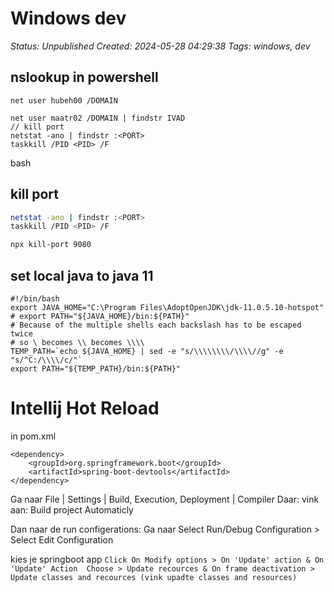 # Windows dev

_Status: Unpublished_
_Created: 2024-05-28 04:29:38_
_Tags: windows, dev_

## nslookup in powershell
```
net user hubeh00 /DOMAIN

net user maatr02 /DOMAIN | findstr IVAD
// kill port
netstat -ano | findstr :<PORT>
taskkill /PID <PID> /F

```
bash
## kill port

```bash
netstat -ano | findstr :<PORT>
taskkill /PID <PID> /F
```

```bash
npx kill-port 9080
```

## set local java to java 11
```
#!/bin/bash
export JAVA_HOME="C:\Program Files\AdoptOpenJDK\jdk-11.0.5.10-hotspot"
# export PATH="${JAVA_HOME}/bin:${PATH}"
# Because of the multiple shells each backslash has to be escaped twice
# so \ becomes \\ becomes \\\\
TEMP_PATH=`echo ${JAVA_HOME} | sed -e "s/\\\\\\\\/\\\\//g" -e "s/^C:/\\\\/c/"`
export PATH="${TEMP_PATH}/bin:${PATH}"
```
# Intellij Hot Reload
in pom.xml
```
<dependency>
    <groupId>org.springframework.boot</groupId>
    <artifactId>spring-boot-devtools</artifactId>
</dependency>
```
 Ga naar  File | Settings | Build, Execution, Deployment | Compiler
Daar:
vink aan: Build project Automaticly


Dan naar de run configerations:
Ga naar  Select Run/Debug Configuration > Select Edit Configuration 

kies je springboot app
`
Click On Modify options > On 'Update' action
&
On 'Update' Action  Choose > Update recources
&
On frame deactivation > Update classes and recources
(vink upadte classes and resources)
`

